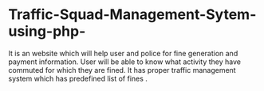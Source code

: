 # Traffic-Squad-Management-Sytem-using-php-
It is an website which will help user and police for fine generation and payment information. User will be able to know what activity they have commuted for which they are fined. It has proper traffic management system which has predefined list of fines .
